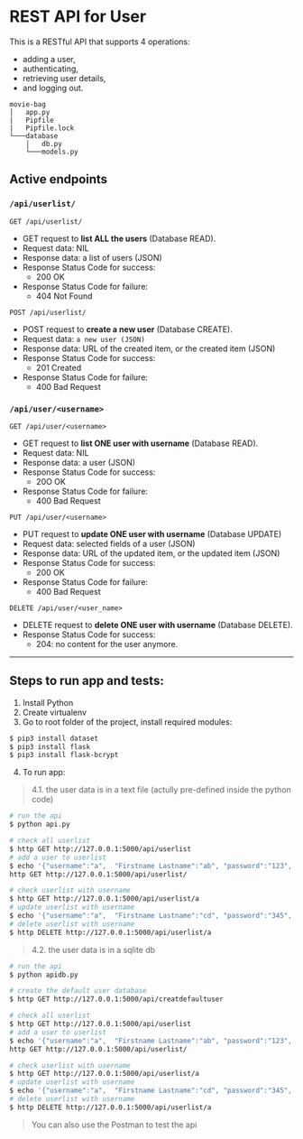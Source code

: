
# REST API for User
This is a RESTful API that supports 4 operations:
- adding a user,
- authenticating,
- retrieving user details,
- and logging out.

```
movie-bag
│   app.py
|   Pipfile
|   Pipfile.lock
└───database
    │   db.py
    └───models.py
```

## Active endpoints

### `/api/userlist/`


`GET /api/userlist/`
- GET request to **list ALL the users** (Database READ).
- Request data: NIL
- Response data: a list of users (JSON)
- Response Status Code for success:
  - 200 OK
- Response Status Code for failure:
  - 404 Not Found

`POST /api/userlist/`
- POST request to **create a new user** (Database CREATE).
- Request data: `a new user (JSON)`
- Response data: URL of the created item, or the created item (JSON)
- Response Status Code for success:
  - 201 Created
- Response Status Code for failure:
  - 400 Bad Request


### `/api/user/<username>`

`GET /api/user/<username>`
- GET request to **list ONE user with username** (Database READ).
- Request data: NIL
- Response data: a user (JSON)
- Response Status Code for success:
  - 20O OK
- Response Status Code for failure:
  - 400 Bad Request

`PUT /api/user/<username>`
- PUT request to **update ONE user with username** (Database UPDATE)
- Request data: selected fields of a user (JSON)
- Response data: URL of the updated item, or the updated item (JSON)
- Response Status Code for success:
  - 200 OK
- Response Status Code for failure:
  - 400 Bad Request

`DELETE /api/user/<user_name>`
- DELETE request to **delete ONE user with username** (Database DELETE).
- Response Status Code for success:
  - 204: no content for the user anymore.


---

## Steps to run app and tests:
1. Install Python
2. Create virtualenv
3. Go to root folder of the project, install required modules:

```bash
$ pip3 install dataset
$ pip3 install flask
$ pip3 install flask-bcrypt
```

4. To run app:

> 4.1. the user data is in a text file (actully pre-defined inside the python code)

```bash
# run the api
$ python api.py

# check all userlist
$ http GET http://127.0.0.1:5000/api/userlist
# add a user to userlist
$ echo '{"username":"a",  "Firstname Lastname":"ab", "password":"123",  "Mother’s Favorite Search Engine":"c"}' | http POST http://127.0.0.1:5000/api/userlist
http GET http://127.0.0.1:5000/api/userlist/

# check userlist with username
$ http GET http://127.0.0.1:5000/api/userlist/a
# update userlist with username
$ echo '{"username":"a",  "Firstname Lastname":"cd", "password":"345",  "Mother’s Favorite Search Engine":"d"}' | http PUT http://127.0.0.1:5000/api/userlist/a
# delete userlist with username
$ http DELETE http://127.0.0.1:5000/api/userlist/a
```

> 4.2. the user data is in a sqlite db

```bash
# run the api
$ python apidb.py

# create the default user database
$ http GET http://127.0.0.1:5000/api/creatdefaultuser

# check all userlist
$ http GET http://127.0.0.1:5000/api/userlist
# add a user to userlist
$ echo '{"username":"a",  "Firstname Lastname":"ab", "password":"123",  "Mother’s Favorite Search Engine":"c"}' | http POST http://127.0.0.1:5000/api/userlist
http GET http://127.0.0.1:5000/api/userlist/

# check userlist with username
$ http GET http://127.0.0.1:5000/api/userlist/a
# update userlist with username
$ echo '{"username":"a",  "Firstname Lastname":"cd", "password":"345",  "Mother’s Favorite Search Engine":"d"}' | http PUT http://127.0.0.1:5000/api/userlist/a
# delete userlist with username
$ http DELETE http://127.0.0.1:5000/api/userlist/a
```

> You can also use the Postman to test the api

